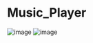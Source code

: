 # Music_Player
![image](https://user-images.githubusercontent.com/96364929/186210530-550f3733-366c-42e3-9263-8a64b77f887d.png)
![image](https://user-images.githubusercontent.com/96364929/186210630-9569da01-3acf-4d35-b2a5-aea33ebc11f3.png)
